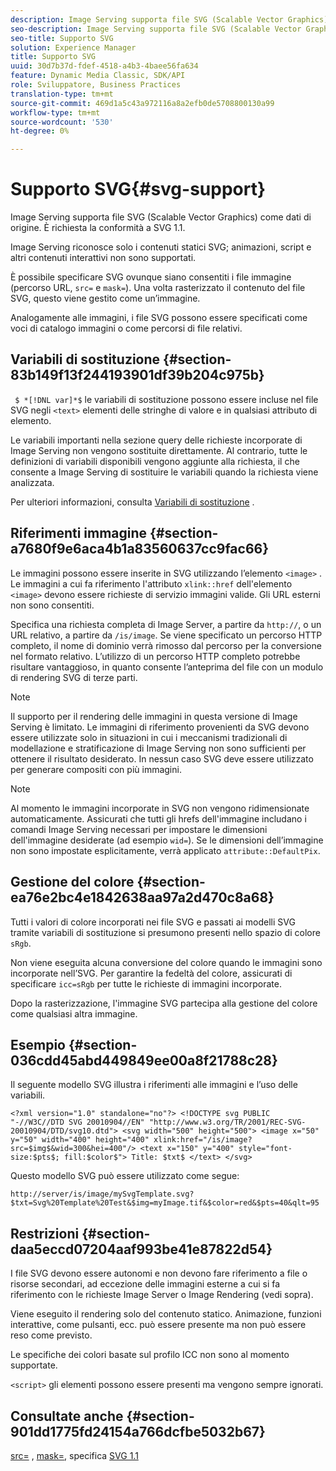 ```yaml
---
description: Image Serving supporta file SVG (Scalable Vector Graphics) come dati di origine. È richiesta la conformità a SVG 1.1.
seo-description: Image Serving supporta file SVG (Scalable Vector Graphics) come dati di origine. È richiesta la conformità a SVG 1.1.
seo-title: Supporto SVG
solution: Experience Manager
title: Supporto SVG
uuid: 30d7b37d-fdef-4518-a4b3-4baee56fa634
feature: Dynamic Media Classic, SDK/API
role: Sviluppatore, Business Practices
translation-type: tm+mt
source-git-commit: 469d1a5c43a972116a8a2efb0de5708800130a99
workflow-type: tm+mt
source-wordcount: '530'
ht-degree: 0%

---
```



# Supporto SVG{#svg-support}

Image Serving supporta file SVG (Scalable Vector Graphics) come dati di origine. È richiesta la conformità a SVG 1.1.

Image Serving riconosce solo i contenuti statici SVG; animazioni, script e altri contenuti interattivi non sono supportati.

È possibile specificare SVG ovunque siano consentiti i file immagine (percorso URL, `src=` e `mask=`). Una volta rasterizzato il contenuto del file SVG, questo viene gestito come un’immagine.

Analogamente alle immagini, i file SVG possono essere specificati come voci di catalogo immagini o come percorsi di file relativi.

## Variabili di sostituzione {#section-83b149f13f244193901df39b204c975b}

` $ *[!DNL var]*$` le variabili di sostituzione possono essere incluse nel file SVG negli  `<text>` elementi delle stringhe di valore e in qualsiasi attributo di elemento.

Le variabili importanti nella sezione query delle richieste incorporate di Image Serving non vengono sostituite direttamente. Al contrario, tutte le definizioni di variabili disponibili vengono aggiunte alla richiesta, il che consente a Image Serving di sostituire le variabili quando la richiesta viene analizzata.

Per ulteriori informazioni, consulta [Variabili di sostituzione](../../../../../is-api/http-ref/image-serving-api-ref/c-http-protocol-reference/c-syntax-and-features/r-is-http-substitution-variables.md#reference-90dc01aba44940e4acdd0c6476e7aa5a) .

## Riferimenti immagine {#section-a7680f9e6aca4b1a83560637cc9fac66}

Le immagini possono essere inserite in SVG utilizzando l’elemento `<image>` . Le immagini a cui fa riferimento l&#39;attributo `xlink::href` dell&#39;elemento `<image>` devono essere richieste di servizio immagini valide. Gli URL esterni non sono consentiti.

Specifica una richiesta completa di Image Server, a partire da `http://`, o un URL relativo, a partire da `/is/image`. Se viene specificato un percorso HTTP completo, il nome di dominio verrà rimosso dal percorso per la conversione nel formato relativo. L’utilizzo di un percorso HTTP completo potrebbe risultare vantaggioso, in quanto consente l’anteprima del file con un modulo di rendering SVG di terze parti.

>[!NOTE]
>
>Il supporto per il rendering delle immagini in questa versione di Image Serving è limitato. Le immagini di riferimento provenienti da SVG devono essere utilizzate solo in situazioni in cui i meccanismi tradizionali di modellazione e stratificazione di Image Serving non sono sufficienti per ottenere il risultato desiderato. In nessun caso SVG deve essere utilizzato per generare compositi con più immagini.

>[!NOTE]
>
>Al momento le immagini incorporate in SVG non vengono ridimensionate automaticamente. Assicurati che tutti gli hrefs dell&#39;immagine includano i comandi Image Serving necessari per impostare le dimensioni dell&#39;immagine desiderate (ad esempio `wid=`). Se le dimensioni dell’immagine non sono impostate esplicitamente, verrà applicato `attribute::DefaultPix`.

## Gestione del colore {#section-ea76e2bc4e1842638aa97a2d470c8a68}

Tutti i valori di colore incorporati nei file SVG e passati ai modelli SVG tramite variabili di sostituzione si presumono presenti nello spazio di colore `sRgb`.

Non viene eseguita alcuna conversione del colore quando le immagini sono incorporate nell’SVG. Per garantire la fedeltà del colore, assicurati di specificare `icc=sRgb` per tutte le richieste di immagini incorporate.

Dopo la rasterizzazione, l&#39;immagine SVG partecipa alla gestione del colore come qualsiasi altra immagine.

## Esempio {#section-036cdd45abd449849ee00a8f21788c28}

Il seguente modello SVG illustra i riferimenti alle immagini e l’uso delle variabili.

`<?xml version="1.0" standalone="no"?> <!DOCTYPE svg PUBLIC "-//W3C//DTD SVG 20010904//EN" "http://www.w3.org/TR/2001/REC-SVG-20010904/DTD/svg10.dtd"> <svg width="500" height="500"> <image x="50" y="50" width="400" height="400" xlink:href="/is/image?src=$img$&wid=300&hei=400"/> <text x="150" y="400" style="font-size:$pts$; fill:$color$"> Title: $txt$ </text> </svg>`

Questo modello SVG può essere utilizzato come segue:

`http://server/is/image/mySvgTemplate.svg?$txt=Svg%20Template%20Test&$img=myImage.tif&$color=red&$pts=40&qlt=95`

## Restrizioni {#section-daa5eccd07204aaf993be41e87822d54}

I file SVG devono essere autonomi e non devono fare riferimento a file o risorse secondari, ad eccezione delle immagini esterne a cui si fa riferimento con le richieste Image Server o Image Rendering (vedi sopra).

Viene eseguito il rendering solo del contenuto statico. Animazione, funzioni interattive, come pulsanti, ecc. può essere presente ma non può essere reso come previsto.

Le specifiche dei colori basate sul profilo ICC non sono al momento supportate.

`<script>` gli elementi possono essere presenti ma vengono sempre ignorati.

## Consultate anche {#section-901dd1775fd24154a766dcfbe5032b67}

[src=](../../../../../is-api/http-ref/image-serving-api-ref/c-http-protocol-reference/c-command-reference/r-src.md#reference-f6506637778c4c69bf106a7924a91ab1) ,  [mask=](../../../../../is-api/http-ref/image-serving-api-ref/c-http-protocol-reference/c-command-reference/r-mask.md#reference-922254e027404fb890b850e2723ee06e), specifica  [SVG 1.1](http://www.w3.org/TR/SVG11/)

